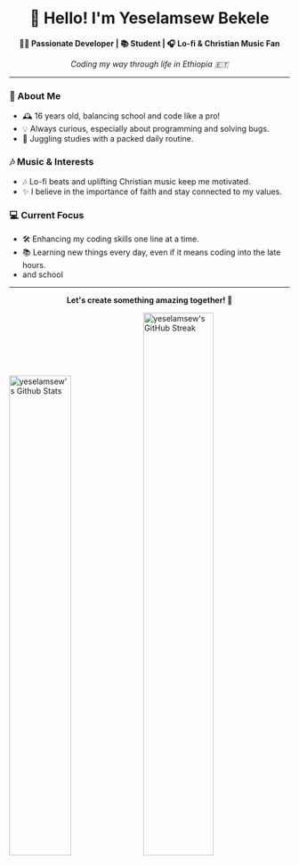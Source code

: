 <h1 align="center">👋 Hello! I'm Yeselamsew Bekele</h1>
<p align="center">
  <strong>👨‍💻 Passionate Developer | 📚 Student | 🎧 Lo-fi & Christian Music Fan</strong>
</p>

<p align="center">
  <em>Coding my way through life in Ethiopia 🇪🇹</em>
</p>

---

### 🌟 About Me
- 🕰 16 years old, balancing school and code like a pro!
- 💡 Always curious, especially about programming and solving bugs.
- 🎒 Juggling studies with a packed daily routine.

### 🎶 Music & Interests
- 🎶 Lo-fi beats and uplifting Christian music keep me motivated.
- ✨ I believe in the importance of faith and stay connected to my values.

### 💻 Current Focus
- 🛠 Enhancing my coding skills one line at a time.
- 📚 Learning new things every day, even if it means coding into the late hours.
- and school 

---

<p align="center">
  <strong>Let's create something amazing together! 🚀</strong>
</p>

<img alt="yeselamsew's Github Stats" width="47%" src="https://github-readme-stats.vercel.app/api?username=yeselamsewb&show_icons=true&theme=dracula&count_private=true&hide_border=true">
 <img alt="yeselamsew's GitHub Streak" width="50%" src="https://github-readme-streak-stats.herokuapp.com/?user=yeselamsewb&theme=dracula&hide_border=true">
